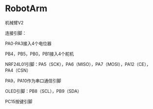 # RobotArm


机械臂V2

连接引脚：

PA0-PA3接入4个电位器

PB4，PB5，PB0，PB1接入4个舵机

NRF24L01引脚：PA5（SCK），PA6（MISO），PA7（MOSI），PA12（CE），PA4（CSN）

PA9，PA10作为串口通信引脚

OLED引脚：PB8（SCL），PB9（SDA）

PC15按键引脚
